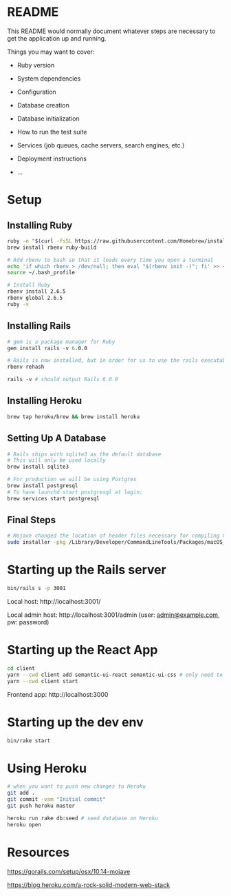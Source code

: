 # README

This README would normally document whatever steps are necessary to get the
application up and running.

Things you may want to cover:

* Ruby version

* System dependencies

* Configuration

* Database creation

* Database initialization

* How to run the test suite

* Services (job queues, cache servers, search engines, etc.)

* Deployment instructions

* ...

# Setup
## Installing Ruby
```sh
ruby -e "$(curl -fsSL https://raw.githubusercontent.com/Homebrew/install/master/install)"
brew install rbenv ruby-build

# Add rbenv to bash so that it loads every time you open a terminal
echo 'if which rbenv > /dev/null; then eval "$(rbenv init -)"; fi' >> ~/.bash_profile
source ~/.bash_profile

# Install Ruby
rbenv install 2.6.5
rbenv global 2.6.5
ruby -v
```

## Installing Rails
```s
# gem is a package manager for Ruby
gem install rails -v 6.0.0

# Rails is now installed, but in order for us to use the rails executable, we need to tell rbenv to see it:
rbenv rehash

rails -v # should output Rails 6.0.0
```

## Installing Heroku
```sh
brew tap heroku/brew && brew install heroku
```

## Setting Up A Database
```sh
# Rails ships with sqlite3 as the default database
# This will only be used locally
brew install sqlite3

# For production we will be using Postgres
brew install postgresql
# To have launchd start postgresql at login:
brew services start postgresql
```

## Final Steps
```sh
# Mojave changed the location of header files necessary for compiling C extensions. You might need to run the following command to install pg, nokogiri, or other gems that require C extensions
sudo installer -pkg /Library/Developer/CommandLineTools/Packages/macOS_SDK_headers_for_macOS_10.14.pkg -target /
```

# Starting up the Rails server
```sh
bin/rails s -p 3001
```
Local host: http://localhost:3001/

Local admin host: http://localhost:3001/admin (user: admin@example.com, pw: password)

# Starting up the React App
```sh
cd client
yarn --cwd client add semantic-ui-react semantic-ui-css # only need to run once
yarn --cwd client start
```
Frontend app: http://localhost:3000

# Starting up the dev env
```sh
bin/rake start
```

# Using Heroku
```sh
# when you want to push new changes to Heroku
git add .
git commit -vam "Initial commit"
git push heroku master

heroku run rake db:seed # seed database on Heroku
heroku open
```

# Resources
https://gorails.com/setup/osx/10.14-mojave

https://blog.heroku.com/a-rock-solid-modern-web-stack

